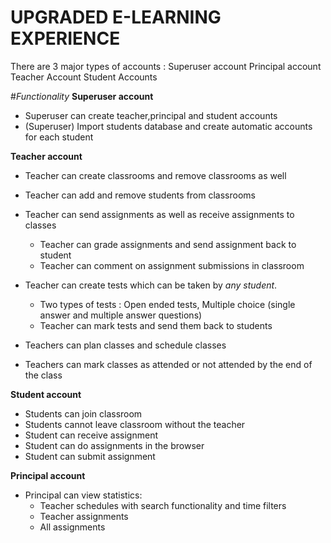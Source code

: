 # UPGRADED E-LEARNING EXPERIENCE
There are 3 major types of accounts : 
 Superuser account
 Principal account
 Teacher Account
 Student Accounts

#*Functionality*
**Superuser account**
- Superuser can create teacher,principal and student accounts
- (Superuser) Import students database and create automatic accounts for each student

**Teacher account**
- Teacher can create classrooms and remove classrooms as well
- Teacher can add and remove students from classrooms 
- Teacher can send assignments as well as receive assignments to classes
  - Teacher can grade assignments and send assignment back to student
  - Teacher can comment on assignment submissions in classroom
  
- Teacher can create tests which can be taken by *any student*. 
  - Two types of tests : Open ended tests, Multiple choice (single answer and multiple answer questions)
  - Teacher can mark tests and send them back to students

- Teachers can plan classes and schedule classes
- Teachers can mark classes as attended or not attended by the end of the class

**Student account**
- Students can join classroom
- Students cannot leave classroom without the teacher
- Student can receive assignment
- Student can do assignments in the browser
- Student can submit assignment

**Principal account**
- Principal can view statistics:
  - Teacher schedules with search functionality and time filters
  - Teacher assignments
  - All assignments
